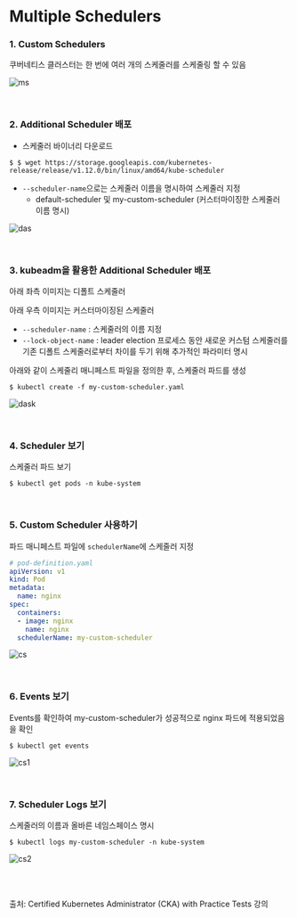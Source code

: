 # Multiple Schedulers

### 1. Custom Schedulers

쿠버네티스 클러스터는 한 번에 여러 개의 스케줄러를 스케줄링 할 수 있음

![ms](https://github.com/kodekloudhub/certified-kubernetes-administrator-course/raw/master/images/ms.PNG)

<br>

### 2. Additional Scheduler 배포

- 스케줄러 바이너리 다운로드

```
$ $ wget https://storage.googleapis.com/kubernetes-release/release/v1.12.0/bin/linux/amd64/kube-scheduler
```

- `--scheduler-name`으로는 스케줄러 이름을 명시하여 스케줄러 지정
  - default-scheduler 및 my-custom-scheduler (커스터마이징한 스케줄러 이름 명시)

![das](https://github.com/kodekloudhub/certified-kubernetes-administrator-course/raw/master/images/das.PNG)

<br>

### 3. kubeadm을 활용한 Additional Scheduler 배포

아래 좌측 이미지는 디폴트 스케줄러

아래 우측 이미지는 커스터마이징된 스케줄러

- `--scheduler-name` : 스케줄러의 이름 지정
- `--lock-object-name` : leader election 프로세스 동안 새로운 커스텀 스케줄러를 기존 디폴트 스케줄러로부터 차이를 두기 위해 추가적인 파라미터 명시 

아래와 같이 스케줄리 매니페스트 파일을 정의한 후, 스케줄러 파드를 생성

```
$ kubectl create -f my-custom-scheduler.yaml
```

![dask](https://github.com/kodekloudhub/certified-kubernetes-administrator-course/raw/master/images/dask.PNG)

<br>

### 4. Scheduler 보기

스케줄러 파드 보기

```
$ kubectl get pods -n kube-system
```

<br>

### 5. Custom Scheduler 사용하기

파드 매니페스트 파일에 `schedulerName`에 스케줄러 지정

```yaml
# pod-definition.yaml
apiVersion: v1
kind: Pod
metadata:
  name: nginx
spec:
  containers:
  - image: nginx
    name: nginx
  schedulerName: my-custom-scheduler
```

![cs](https://github.com/kodekloudhub/certified-kubernetes-administrator-course/raw/master/images/cs.png)

<br>

### 6. Events 보기

Events를 확인하여 my-custom-scheduler가 성공적으로 nginx 파드에 적용되었음을 확인

```
$ kubectl get events
```

![cs1](https://github.com/kodekloudhub/certified-kubernetes-administrator-course/raw/master/images/cs1.PNG)

<br>

### 7. Scheduler Logs 보기

스케줄러의 이름과 올바른 네임스페이스 명시

```
$ kubectl logs my-custom-scheduler -n kube-system
```

![cs2](https://github.com/kodekloudhub/certified-kubernetes-administrator-course/raw/master/images/cs2.PNG)

<br>

<br>

출처: Certified Kubernetes Administrator (CKA) with Practice Tests 강의